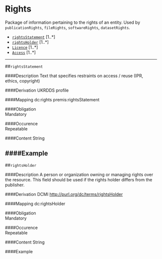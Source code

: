 
# Rights
Package of information pertaining to the rights of an entity. Used by `publicationRights`, `fileRights`, `softwareRights`, `datasetRights`.


* [`rightsStatement`](#rightsstatement) [1..*]
* [`rightsHolder`](#rightsholder) [1..*]
* [`Licence`](https://github.com/JiscRDSS/rdss-canonical-data-model/blob/master/properties/Rights/licence.md) [1..*]
* [`Access`](https://github.com/JiscRDSS/rdss-canonical-data-model/blob/master/properties/Rights/access.md) [1..*]

-----------------------------------------


##`rightsStatement`  

####Description
Text that specifies restraints on access / reuse (IPR, ethics, copyright)

####Derivation
UKRDDS profile

####Mapping
dc:rights
premis:rightsStatement

####Obligation	
Mandatory

####Occurence	
Repeatable

####Content 
String

####Example
-------------------------------------------

##`rightsHolder` 

####Description
A person or organization owning or managing rights over the resource. This field should be used if the rights holder differs from the publisher.

####Derivation
DCMI
http://purl.org/dc/terms/rightsHolder

####Mapping
dc:rightsHolder

####Obligation	
Mandatory

####Occurence	
Repeatable

####Content 
String

####Example
